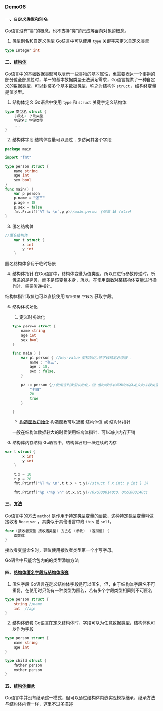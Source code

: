 ### Demo06
#### 一、[自定义类型和别名](Custom_Type/main.go)
Go语言没有“类”的概念，也不支持“类”的己成等面向对象的概念。
1. 类型别名和自定义类型
Go语言中可以使用 `type` 关键字来定义自定义类型
```go
type Integer int
```

#### 二、[结构体](Struct/main.go)
Go语言中的基础数据类型可以表示一些事物的基本属性，但需要表达一个事物的部分或全部属性时，单一的基本数据类型无法满足需求，Go语言提供了一种自定义的数据类型，可以封装多个基本数据类型，称之为结构体 `struct` ，结构体变量是值类型。

1. 结构体定义
Go语言中使用 `type` 和 `struct` 关键字定义结构体
```go
type 类型名 struct {
    字段名1 字段类型
    字段名2 字段类型
    ...
}
```

2. 结构体字段
结构体变量可以通过 `.` 来访问其各个字段
```go
package main

import "fmt"

type person struct {
	name string
	age int
	sex bool
}
func main() {
	var p person
	p.name = "张三"
	p.age = 18
	p.sex = false
	fmt.Printf("%T %v \n",p,p)//main.person {张三 18 false}
}
```

3. 匿名结构体
```go
//匿名结构体
	var t struct {
		x int
		y int
	}
```
匿名结构体多用于临时场景

4. 结构体指针
在Go语言中，结构体变量为值类型，所以在进行参数传递时，所传递的是拷贝，而不是该变量本身，所以，在使用函数对某结构体变量进行操作时，需要传递指针。

结构体指针取值也可以直接使用 `指针变量.字段名` 获取字段。

5. 结构体初始化
    1. 定义时初始化   
    ```go
    type person struct {
        name string
        age int
        sex bool
    }

    func main() {
        var p1 person { //key-value 型初始化,各字段结尾必须接 ,
            name : "张三",
            age : 18,
            sex : false,
        }
        
        p2 := person {//使用值列表型初始化，但 值的顺序必须和结构体定义的字段类型的顺序一致
            "李四"
            20
            true
        }

    }
    ```

    2. [构造函数初始化](Constructor/main.go)
    构造函数可以返回 结构体值 或 结构体指针

    一般在结构体数据较大的时候使用结构体指针，可以减小内存开销

6. 结构体内存结构
Go语言中，结构体占用一块连续的内存
```go
var t struct {
		x int
		y int
    }
    
	t.x = 10
	t.y = 20
	fmt.Printf("%T %v \n",t,t.x + t.y)//struct { x int; y int } 30 

    fmt.Printf("%p \n%p \n",&t.x,&t.y)//0xc0000140c0、0xc0000140c8
```

#### 三、[方法](Method/main.go)
Go语言中的方法 `method` 是作用于特定类型变量的函数，这种特定类型变量叫做 接收者 `Receiver` ，其类似于其他语言中的 `this` 或 `self`。
```go
func (接收者变量 接收者类型) 方法名 (参数)  (返回值) {
    函数体
}
```
接收者变量命名时，建议使用接收者类型第一个小写字母。

Go语言中只能给包内的的类型添加方法

#### 四、[结构体匿名字段与结构体嵌套](Anonymous_Struct/main.go)
1. 匿名字段
Go语言在定义结构体字段是可以匿名，但，由于结构体字段名不可重复，在使用时只能有一种类型为匿名，若有多个字段类型相同则不可匿名
```go
type person struct {
    string //name
    int  //age
}
```
2. 结构体嵌套
Go语言在定义结构体时，字段可以为任意数据类型，结构体也可以作为字段
```go
type person struct {
    name string
    age int
}

type child struct {
    father person
    mother person
}
```

#### 五、[结构体继承](Anonymous_Struct/main.go)
Go语言中并没有继承这一模式，但可以通过结构体内嵌实现模拟继承，继承方法与结构体内嵌一样，这里不过多描述

